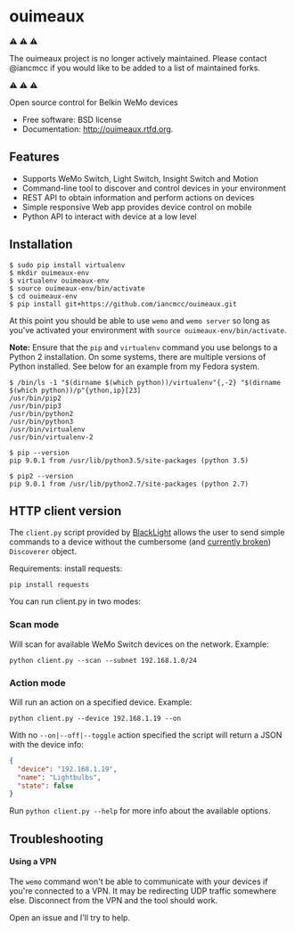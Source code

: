 # ouimeaux

⚠️ ⚠️ ⚠️

The ouimeaux project is no longer actively maintained. Please contact @iancmcc
if you would like to be added to a list of maintained forks.

⚠️ ⚠️ ⚠️

Open source control for Belkin WeMo devices

* Free software: BSD license
* Documentation: http://ouimeaux.rtfd.org.

## Features

* Supports WeMo Switch, Light Switch, Insight Switch and Motion
* Command-line tool to discover and control devices in your environment
* REST API to obtain information and perform actions on devices
* Simple responsive Web app provides device control on mobile
* Python API to interact with device at a low level

## Installation

```
$ sudo pip install virtualenv
$ mkdir ouimeaux-env
$ virtualenv ouimeaux-env
$ source ouimeaux-env/bin/activate
$ cd ouimeaux-env
$ pip install git+https://github.com/iancmcc/ouimeaux.git
```

At this point you should be able to use `wemo` and `wemo server` so long as
you've activated your environment with `source ouimeaux-env/bin/activate`.

**Note:** Ensure that the `pip` and `virtualenv` command you use belongs to a
Python 2 installation. On some systems, there are multiple versions of Python
installed. See below for an example from my Fedora system.

```
$ /bin/ls -1 "$(dirname $(which python))/virtualenv"{,-2} "$(dirname $(which python))/p"{ython,ip}[23]
/usr/bin/pip2
/usr/bin/pip3
/usr/bin/python2
/usr/bin/python3
/usr/bin/virtualenv
/usr/bin/virtualenv-2

$ pip --version
pip 9.0.1 from /usr/lib/python3.5/site-packages (python 3.5)

$ pip2 --version
pip 9.0.1 from /usr/lib/python2.7/site-packages (python 2.7)
```

## HTTP client version

The `client.py` script provided by [BlackLight](https://github.com/BlackLight)
allows the user to send simple commands to a device without the cumbersome
(and [currently broken](https://github.com/iancmcc/ouimeaux/issues/193)) `Discoverer`
object.

Requirements: install requests:

```
pip install requests
```

You can run client.py in two modes:

### Scan mode

Will scan for available WeMo Switch devices on the network. Example:

```
python client.py --scan --subnet 192.168.1.0/24
```

### Action mode

Will run an action on a specified device. Example:

```
python client.py --device 192.168.1.19 --on
```

With no `--on|--off|--toggle` action specified the script will return a JSON
with the device info:

```json
{
  "device": "192.168.1.19",
  "name": "Lightbulbs",
  "state": false
}
```

Run `python client.py --help` for more info about the available options.

## Troubleshooting

#### Using a VPN 
The `wemo` command won't be able to communicate with your devices if you're connected to a VPN. It may be redirecting UDP traffic somewhere else. Disconnect from the VPN and the tool should work.

Open an issue and I'll try to help.
